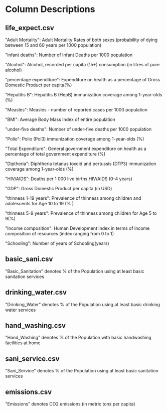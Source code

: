 # Column Descriptions

## life_expect.csv
"Adult Mortality": Adult Mortality Rates of both sexes (probability of dying between 15 and 60 years per 1000 population)

"infant deaths": Number of Infant Deaths per 1000 population

"Alcohol": Alcohol, recorded per capita (15+) consumption (in litres of pure alcohol)

"percentage expenditure": Expenditure on health as a percentage of Gross Domestic Product per capita(%)

"Hepatitis B": Hepatitis B (HepB) immunization coverage among 1-year-olds (%)

"Measles": Measles - number of reported cases per 1000 population

"BMI": Average Body Mass Index of entire population

"under-five deaths": Number of under-five deaths per 1000 population

"Polio": Polio (Pol3) immunization coverage among 1-year-olds (%)

"Total Expenditure": General government expenditure on health as a percentage of total government expenditure (%)

"Diptheria": Diphtheria tetanus toxoid and pertussis (DTP3) immunization coverage among 1-year-olds (%)

"HIV/AIDS": Deaths per 1 000 live births HIV/AIDS (0-4 years)

"GDP": Gross Domestic Product per capita (in USD)

"thinness 1-19 years": Prevalence of thinness among children and adolescents for Age 10 to 19 (% )

"thinness 5-9 years": Prevalence of thinness among children for Age 5 to 9(%)

"Income composition": Human Development Index in terms of income composition of resources (index ranging from 0 to 1)

"Schooling": Number of years of Schooling(years)

## basic_sani.csv
"Basic_Sanitation" denotes % of the Population using at least basic sanitation services

## drinking_water.csv
"Drinking_Water" denotes % of the Population using at least basic drinking water services

## hand_washing.csv
"Hand_Washing" denotes % of the Population with basic handwashing facilities at home

## sani_service.csv
"Sani_Service" denotes % of the Population using at least basic sanitation services

## emissions.csv
"Emissions" denotes CO2 emissions (in metric tons per capita)
